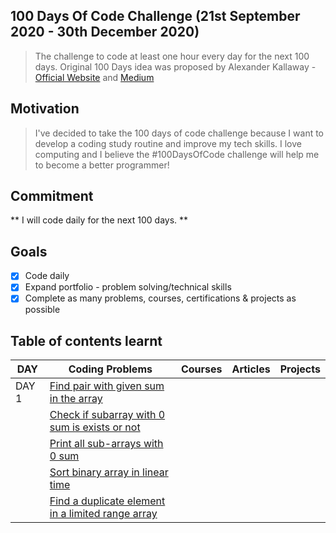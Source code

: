 ## 100 Days Of Code Challenge (21st September 2020 - 30th December 2020)
> The challenge to code at least one hour every day for the next 100 days.
Original 100 Days idea was proposed by Alexander Kallaway - [Official Website](https://www.100daysofcode.com/) and [Medium](https://medium.freecodecamp.org/join-the-100daysofcode-556ddb4579e4)

## Motivation

> I've decided to take the 100 days of code challenge because I want to develop a coding study routine and improve my tech skills. I love computing and I believe the #100DaysOfCode challenge will help me to become a better programmer!

## Commitment
**  I will code daily for the next 100 days. **

## Goals

- [x] Code daily
- [x] Expand portfolio - problem solving/technical skills
- [x] Complete as many problems, courses, certifications & projects as possible

## Table of contents learnt

|   DAY   |          Coding Problems          |          Courses          |          Articles          |          Projects          |
|---------|-----------------------------------|---------------------------|----------------------------|----------------------------|
|  DAY 1  | [Find pair with given sum in the array](https://www.techiedelight.com/find-pair-with-given-sum-array/)| | | | 
|         | [Check if subarray with 0 sum is exists or not](https://www.techiedelight.com/check-subarray-with-0-sum-exists-not/)| | | | 
|         | [Print all sub-arrays with 0 sum](https://www.techiedelight.com/find-sub-array-with-0-sum/)| | | | 
|         | [Sort binary array in linear time](https://www.techiedelight.com/sort-binary-array-linear-time/)| | | | 
|         | [Find a duplicate element in a limited range array](https://www.techiedelight.com/find-duplicate-element-limited-range-array/)| | | | 
